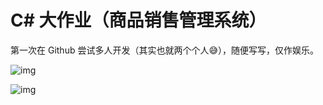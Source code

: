 # C# 大作业（商品销售管理系统）

第一次在 Github 尝试多人开发（其实也就两个个人😅），随便写写，仅作娱乐。

 ![img](https://i.loli.net/2019/12/01/2f1rePBKJ4HgM7i.png)

![img](https://i.loli.net/2019/12/01/ol6uyMFQamULJC5.png)

